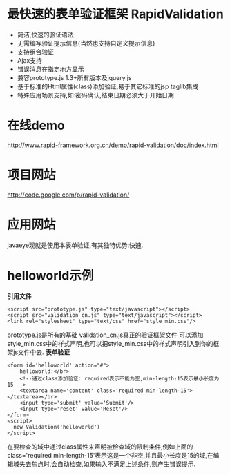 # 最快速的表单验证框架 RapidValidation #

  * 简洁,快速的验证语法
  * 无需编写验证提示信息(当然也支持自定义提示信息)
  * 支持组合验证
  * Ajax支持
  * 错误消息在指定地方显示
  * 兼容prototype.js 1.3+所有版本及jquery.js
  * 基于标准的Html属性(class)添加验证,易于其它标准的jsp taglib集成
  * 特殊应用场景支持,如:密码确认,结束日期必须大于开始日期

# 在线demo #

http://www.rapid-framework.org.cn/demo/rapid-validation/doc/index.html

# 项目网站 #
http://code.google.com/p/rapid-validation/

# 应用网站 #
javaeye现就是使用本表单验证,有其独特优势:快速.

# helloworld示例 #

**引用文件**
```
<script src="prototype.js" type="text/javascript"></script>
<script src="validation_cn.js" type="text/javascript"></script>
<link rel="stylesheet" type="text/css" href="style_min.css"/>
```
prototype.js是所有的基础
validation\_cn.js真正的验证框架文件
可以添加style\_min.css中的样式声明,也可以把style\_min.css中的样式声明引入到你的框架js文件中去.
**表单验证**

<!-- 为form增加required-validate class,标识需要验证form -->
```
<form id='helloworld' action="#">
	helloworld:</br>
	<!--通过class添加验证: required表示不能为空,min-length-15表示最小长度为15 -->
	<textarea name='content' class='required min-length-15'></textarea></br>
	<input type='submit' value='Submit'/> 
	<input type='reset' value='Reset'/>
</form>
<script>
  new Validation('helloworld')
</script>
```
在要检查的域中通过class属性来声明被检查域的限制条件,例如上面的class='required min-length-15'表示这是一个非空,并且最小长度是15的域,在编辑域失去焦点时,会自动检查,如果输入不满足上述条件,则产生错误提示.